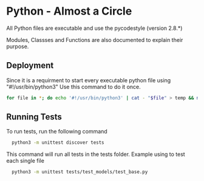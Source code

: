 
# Python - Almost a Circle

All Python files are executable and use the pycodestyle (version 2.8.*)

Modules, Classses and Functions are also documented to explain their purpose. 
## Deployment

Since it is a requirment to start every executable python file using "#!/usr/bin/python3" Use this command to do it once.  

```bash
for file in *; do echo '#!/usr/bin/python3' | cat - "$file" > temp && mv temp "$file"; done
```

## Running Tests

To run tests, run the following command

```bash
  python3 -m unittest discover tests
```
This command will run all tests in the tests folder. 
Example using to test each single file

```bash
  python3 -m unittest tests/test_models/test_base.py
```
 